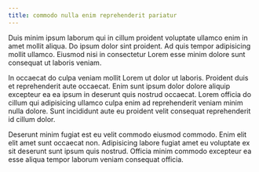 ```yaml
---
title: commodo nulla enim reprehenderit pariatur
---
```


Duis minim ipsum laborum qui in cillum proident voluptate ullamco enim in amet mollit aliqua. Do ipsum dolor sint proident. Ad quis tempor adipisicing mollit ullamco. Eiusmod nisi in consectetur Lorem esse minim dolore sunt consequat ut laboris veniam.

In occaecat do culpa veniam mollit Lorem ut dolor ut laboris. Proident duis et reprehenderit aute occaecat. Enim sunt ipsum dolor dolore aliquip excepteur ea ea ipsum in deserunt quis nostrud occaecat. Lorem officia do cillum qui adipisicing ullamco culpa enim ad reprehenderit veniam minim nulla dolore. Sunt incididunt aute eu proident velit consequat reprehenderit id cillum dolor.

Deserunt minim fugiat est eu velit commodo eiusmod commodo. Enim elit elit amet sunt occaecat non. Adipisicing labore fugiat amet eu voluptate ex sit deserunt sunt ipsum quis nostrud. Officia minim commodo excepteur ea esse aliqua tempor laborum veniam consequat officia.